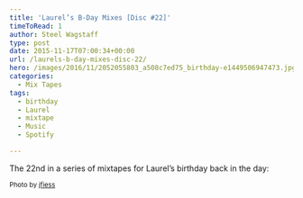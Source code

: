 ```yaml
---
title: 'Laurel’s B-Day Mixes [Disc #22]'
timeToRead: 1 
author: Steel Wagstaff
type: post
date: 2015-11-17T07:00:34+00:00
url: /laurels-b-day-mixes-disc-22/
hero: /images/2016/11/2052055803_a508c7ed75_birthday-e1449506947473.jpg
categories:
  - Mix Tapes
tags:
  - birthday
  - Laurel
  - mixtape
  - Music
  - Spotify

---
```

The 22nd in a series of mixtapes for Laurel&#8217;s birthday back in the day:



<small>Photo by <a href="http://www.flickr.com/photos/13499683@N00/5779292056" target="_blank">jfiess</a> <a title="Attribution License" href="http://creativecommons.org/licenses/by/2.0/" target="_blank" rel="nofollow"><img src="http://music.steelwagstaff.com/wp-content/plugins/wp-inject/images/cc.png" alt="" /></a></small>